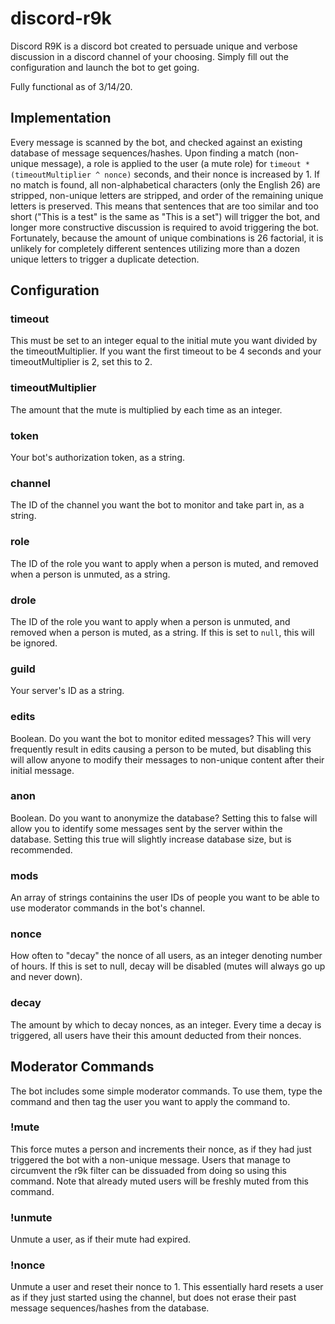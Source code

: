 # discord-r9k

Discord R9K is a discord bot created to persuade unique and verbose discussion in a discord channel of your choosing. Simply fill out the configuration and launch the bot to get going. 

Fully functional as of 3/14/20.

## Implementation
Every message is scanned by the bot, and checked against an existing database of message sequences/hashes. Upon finding a match (non-unique message), a role is applied to the user (a mute role) for `timeout * (timeoutMultiplier ^ nonce)` seconds, and their nonce is increased by 1. If no match is found, all non-alphabetical characters (only the English 26) are stripped, non-unique letters are stripped, and order of the remaining unique letters is preserved. This means that sentences that are too similar and too short ("This is a test" is the same as "This is a set") will trigger the bot, and longer more constructive discussion is required to avoid triggering the bot. Fortunately, because the amount of unique combinations is 26 factorial, it is unlikely for completely different sentences utilizing more than a dozen unique letters to trigger a duplicate detection.

## Configuration

### timeout
This must be set to an integer equal to the initial mute you want divided by the timeoutMultiplier. If you want the first timeout to be 4 seconds and your timeoutMultiplier is 2, set this to 2.
### timeoutMultiplier
The amount that the mute is multiplied by each time as an integer. 
### token
Your bot's authorization token, as a string.
### channel
The ID of the channel you want the bot to monitor and take part in, as a string.
### role
The ID of the role you want to apply when a person is muted, and removed when a person is unmuted, as a string.
### drole
The ID of the role you want to apply when a person is unmuted, and removed when a person is muted, as a string. If this is set to `null`, this will be ignored.
### guild
Your server's ID as a string.
### edits
Boolean. Do you want the bot to monitor edited messages? This will very frequently result in edits causing a person to be muted, but disabling this will allow anyone to modify their messages to non-unique content after their initial message.
### anon
Boolean. Do you want to anonymize the database? Setting this to false will allow you to identify some messages sent by the server within the database. Setting this true will slightly increase database size, but is recommended.
### mods
An array of strings containins the user IDs of people you want to be able to use moderator commands in the bot's channel.
### nonce
How often to "decay" the nonce of all users, as an integer denoting number of hours. If this is set to null, decay will be disabled (mutes will always go up and never down).
### decay
The amount by which to decay nonces, as an integer. Every time a decay is triggered, all users have their this amount deducted from their nonces. 

## Moderator Commands
The bot includes some simple moderator commands. To use them, type the command and then tag the user you want to apply the command to.

### !mute
This force mutes a person and increments their nonce, as if they had just triggered the bot with a non-unique message. Users that manage to circumvent the r9k filter can be dissuaded from doing so using this command. Note that already muted users will be freshly muted from this command.
### !unmute
Unmute a user, as if their mute had expired.
### !nonce
Unmute a user and reset their nonce to 1. This essentially hard resets a user as if they just started using the channel, but does not erase their past message sequences/hashes from the database.
